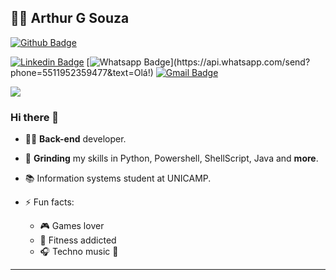 ## :man_technologist: Arthur G Souza

[![Github Badge](https://img.shields.io/badge/-Github-000?style=flat-square&logo=Github&logoColor=white&link=https://github.com/nymalone)](https://github.com/arthurghz)

[![Linkedin Badge](https://img.shields.io/badge/-LinkedIn-blue?style=flat-square&logo=Linkedin&logoColor=white&link=https://www.linkedin.com/in/arthurghz/)](https://www.linkedin.com/in/ferreira070/)
[![Whatsapp Badge](https://img.shields.io/badge/-Whatsapp-4CA143?style=flat-square&labelColor=4CA143&logo=whatsapp&logoColor=white&link=https://api.whatsapp.com/send?phone=5511952359477&text=Olá!)](https://api.whatsapp.com/send?phone=5511952359477&text=Olá!)
[![Gmail Badge](https://img.shields.io/badge/-Gmail-c14438?style=flat-square&logo=Gmail&logoColor=white&link=mailto:arthurghz01@gmail.com)](mailto:arthurghz01@gmail.com)

![](https://komarev.com/ghpvc/?username=arthurghz&color=blueviolet)


### Hi there 👋

- :man_technologist: **Back-end** developer. 
- :milk_glass: **Grinding** my skills in Python, Powershell, ShellScript, Java and **more**.
- :books: Information systems student at UNICAMP.

- ⚡ Fun facts: 
  - :video_game: Games lover
  - :muscle: Fitness addicted
  - :headphones: Techno music :purple_heart:

---
